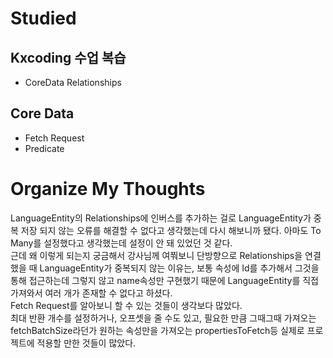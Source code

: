 # Studied

## Kxcoding 수업 복습
- CoreData Relationships

## Core Data
- Fetch Request
- Predicate

# Organize My Thoughts
LanguageEntity의 Relationships에 인버스를 추가하는 걸로 LanguageEntity가 중복 저장 되지 않는 오류를 해결할 수 없다고 생각했는데 다시 해보니까 됐다. 아마도 To Many를 설정했다고 생각했는데 설정이 안 돼 있었던 것 같다.  
근데 왜 이렇게 되는지 궁금해서 강사님께 여쭤보니 단방향으로 Relationships을 연결했을 때 LanguageEntity가 중복되지 않는 이유는, 보통 속성에 Id를 추가해서 그것을 통해 접근하는데 그렇지 않고 name속성만 구현했기 때문에 LanguageEntity를 직접 가져와서 여러 개가 존재할 수 없다고 하셨다.  
Fetch Request를 알아보니 할 수 있는 것들이 생각보다 많았다.  
최대 반환 개수를 설정하거나, 오프셋을 줄 수도 있고, 필요한 만큼 그때그때 가져오는 fetchBatchSize라던가 원하는 속성만을 가져오는 propertiesToFetch등 실제로 프로젝트에 적용할 만한 것들이 많았다.



